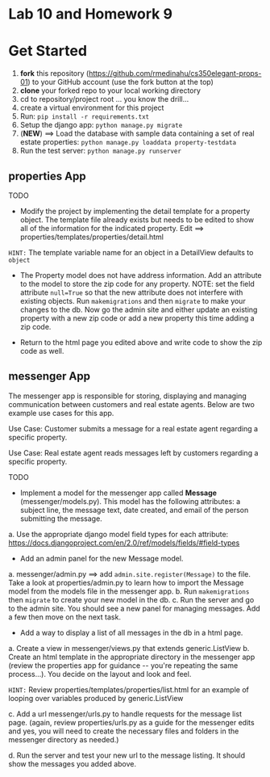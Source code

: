 Lab 10 and Homework 9
====

# Get Started
1. __fork__ this repository (https://github.com/rmedinahu/cs350elegant-props-01) to your GitHub account (use the fork button at the top)
2. __clone__ your forked repo to your local working directory
3. cd to repository/project root
... you know the drill...
4. create a virtual environment for this project
5. Run: `pip install -r requirements.txt`
6. Setup the django app: `python manage.py migrate`
7. (__NEW__) ==> Load the database with sample data containing a set of real estate properties: `python manage.py loaddata property-testdata`
8. Run the test server: `python manage.py runserver`

properties App
----

TODO

* Modify the project by implementing the detail template for a property object. The template file already exists but needs to be edited to show all of the information for the indicated property. Edit ==> properties/templates/properties/detail.html

`HINT:` The template variable name for an object in a DetailView defaults to `object`

* The Property model does not have address information. Add an attribute to the model to store the zip code for any property. NOTE: set the field attribute `null=True` so that the new attribute does not interfere with existing objects. Run `makemigrations` and then `migrate` to make your changes to the db. Now go the admin site and either update an existing property with a new zip code or add a new property this time adding a zip code.

* Return to the html page you edited above and write code to show the zip code as well.

messenger App
----
The messenger app is responsible for storing, displaying and managing communication between customers and real estate agents. Below are two example use cases for this app.

Use Case: Customer submits a message for a real estate agent regarding a specific property.

Use Case: Real estate agent reads messages left by customers regarding a specific property.

TODO

* Implement a model for the messenger app called __Message__ (messenger/models.py). This model has the following attributes: a subject line, the message text, date created, and email of the person submitting the message. 

a. Use the appropriate django model field types for each attribute: https://docs.djangoproject.com/en/2.0/ref/models/fields/#field-types

* Add an admin panel for the new Message model.

a. messenger/admin.py ==> add `admin.site.register(Message)` to the file. Take a look at properties/admin.py to learn how to import the Message model from the models file in the messenger app.
b. Run `makemigrations` then `migrate` to create your new model in the db.
c. Run the server and go to the admin site. You should see a new panel for managing messages. Add a few then move on the next task.

* Add a way to display a list of all messages in the db in a html page.

a. Create a view in messenger/views.py that extends generic.ListView
b. Create an html template in the appropriate directory in the messenger app (review the properties app for guidance -- you're repeating the same process...). You decide on the layout and look and feel.

`HINT:` Review properties/templates/properties/list.html for an example of looping over variables produced by generic.ListView

c. Add a url messenger/urls.py to handle requests for the message list page. (again, review properties/urls.py as a guide for the messenger edits and yes, you will need to create the necessary files and folders in the messenger directory as needed.)

d. Run the server and test your new url to the message listing. It should show the messages you added above.






